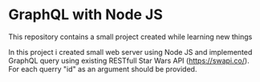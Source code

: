 # GraphQL with Node JS
This repository contains a small project created while learning new things

In this project i created small web server using Node JS and implemented GraphQL query using existing RESTfull Star Wars API (https://swapi.co/).
For each querry "id" as an argument should be provided.
